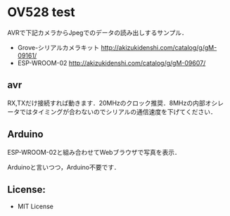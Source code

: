 # OV528 test

AVRで下記カメラからJpegでのデータの読み出しするサンプル．

- Grove-シリアルカメラキット http://akizukidenshi.com/catalog/g/gM-09161/
- ESP-WROOM-02 http://akizukidenshi.com/catalog/g/gM-09607/


## avr

RX,TXだけ接続すれば動きます．20MHzのクロック推奨．8MHzの内部オシレータではタイミングが合わないのでシリアルの通信速度を下げてください．


## Arduino

ESP-WROOM-02と組み合わせてWebブラウザで写真を表示．

Arduinoと言いつつ，Arduino不要です．


## License:

- MIT License

